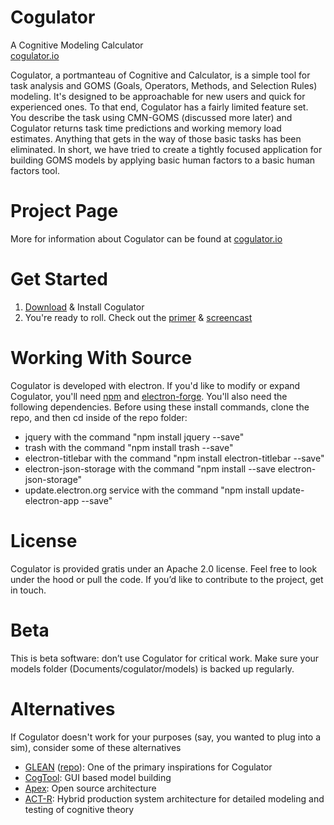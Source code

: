 # Cogulator
A Cognitive Modeling Calculator  
[cogulator.io](http://cogulator.io)

Cogulator, a portmanteau of Cognitive and Calculator, is a simple tool for task analysis and GOMS (Goals, Operators, Methods, and Selection Rules) modeling. It's designed to be approachable for new users and quick for experienced ones. To that end, Cogulator has a fairly limited feature set. You describe the task using CMN-GOMS (discussed more later) and Cogulator returns task time predictions and working memory load estimates. Anything that gets in the way of those basic tasks has been eliminated. In short, we have tried to create a tightly focused application for building GOMS models by applying basic human factors to a basic human factors tool.

# Project Page
More for information about Cogulator can be found at [cogulator.io](http://cogulator.io)

# Get Started
1. [Download](https://github.com/Cogulator/Cogulator/releases/) & Install Cogulator
2. You're ready to roll.  Check out the [primer](http://cogulator.github.io/Cogulator/primer.html) & [screencast](http://cogulator.github.io/Cogulator/screencast.html)

# Working With Source
Cogulator is developed with electron.  If you'd like to modify or expand Cogulator, you'll need [npm](https://www.npmjs.com/get-npm) and [electron-forge](https://electronforge.io). You'll also need the following dependencies. Before using these install commands, clone the repo, and then cd inside of the repo folder:
- jquery with the command "npm install jquery --save"
- trash with the command "npm install trash --save"
- electron-titlebar with the command "npm install electron-titlebar --save"
- electron-json-storage with the command "npm install --save electron-json-storage"
- update.electron.org service with the command "npm install update-electron-app --save"

# License
Cogulator is provided gratis under an Apache 2.0 license. Feel free to look under the hood or pull the code. If you’d like to contribute to the project, get in touch.

# Beta
This is beta software: don’t use Cogulator for critical work. Make sure your models folder (Documents/cogulator/models) is backed up regularly. 

# Alternatives
If Cogulator doesn't work for your purposes (say, you wanted to plug into a sim), consider some of these alternatives
* [GLEAN](http://web.eecs.umich.edu/~kieras/goms.html) ([repo](https://github.com/dekieras/GLEANApp)): One of the primary inspirations for Cogulator
* [CogTool](https://github.com/cogtool/): GUI based model building
* [Apex](http://www.ai.sri.com/project/APEX): Open source architecture
* [ACT-R](http://act-r.psy.cmu.edu/): Hybrid production system architecture for detailed modeling and testing of cognitive theory
